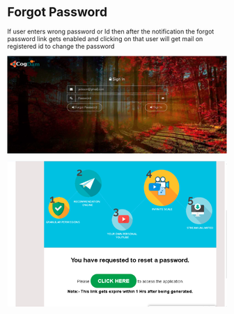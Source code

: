 # Forgot Password

If user enters wrong password or Id then after the notification the forgot password link gets enabled and clicking on that user will get mail on registered id to change the password

![](../.gitbook/assets/image%20%28190%29.png)

![](../.gitbook/assets/image%20%28202%29.png)



